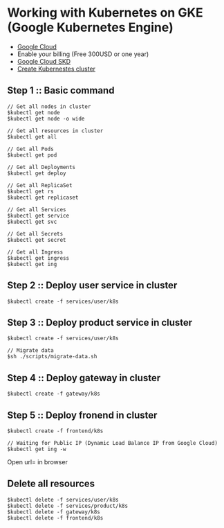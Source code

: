 # Working with Kubernetes on GKE (Google Kubernetes Engine)

* [Google Cloud](https://console.cloud.google.com)
* Enable your billing (Free 300USD or one year)
* [Google Cloud SKD](https://cloud.google.com/sdk/)
* [Create Kubernestes cluster](https://console.cloud.google.com/kubernetes)


## Step 1 :: Basic command
```
// Get all nodes in cluster
$kubectl get node
$kubectl get node -o wide

// Get all resources in cluster
$kubectl get all

// Get all Pods
$kubectl get pod

// Get all Deployments
$kubectl get deploy

// Get all ReplicaSet
$kubectl get rs
$kubectl get replicaset

// Get all Services
$kubectl get service
$kubectl get svc

// Get all Secrets
$kubectl get secret

// Get all Ingress
$kubectl get ingress
$kubectl get ing
```

## Step 2 :: Deploy user service in cluster
```
$kubectl create -f services/user/k8s
```

## Step 3 :: Deploy product service in cluster
```
$kubectl create -f services/user/k8s

// Migrate data
$sh ./scripts/migrate-data.sh
```

## Step 4 :: Deploy gateway in cluster
```
$kubectl create -f gateway/k8s
```

## Step 5 :: Deploy fronend in cluster
```
$kubectl create -f frontend/k8s

// Waiting for Public IP (Dynamic Load Balance IP from Google Cloud)
$kubectl get ing -w
```

Open url=<Public IP> in browser


## Delete all resources
```
$kubectl delete -f services/user/k8s
$kubectl delete -f services/product/k8s
$kubectl delete -f gateway/k8s
$kubectl delete -f frontend/k8s
```
